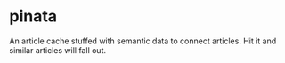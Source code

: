 pinata
======

An article cache stuffed with semantic data to connect articles. Hit it and similar articles will fall out.
